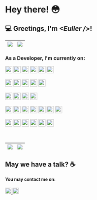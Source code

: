 # Hey there! :flushed:
 
 ## :computer: Greetings, I'm <i>&lt;Euller /&gt;</i>!
 
 <section>
 

 
 | <a href="https://epeixoto.me"><img align="center" src="https://github-readme-stats.vercel.app/api/wakatime?username=MoranggNormal&theme=dracula&layout=compact&langs_count=10&v=2" /></a> | <a href="https://epeixoto.me"><img align="center" src="https://github-readme-streak-stats.herokuapp.com/?user=MoranggNormal&theme=dracula" /></a> |
| ------------- | ------------- |
  
 
 </section>
 
 ### As a Developer, I'm currently on:
 
  <div>
  <img height= "23"src= "https://img.shields.io/badge/JavaScript-323330?style=for-the-badge&logo=javascript&logoColor=F7DF1E"/>
  <img height= "23"src= "https://img.shields.io/badge/TypeScript-007ACC?style=for-the-badge&logo=typescript&logoColor=white"/>
  <img height= "23"src= "https://img.shields.io/badge/Python-FFD43B?style=for-the-badge&logo=python&logoColor=blue"/>
  <img height= "23"src= "https://img.shields.io/badge/C%2B%2B-00599C?style=for-the-badge&logo=c%2B%2B&logoColor=white"/>
  <img height= "23"src= "https://img.shields.io/badge/Lua-2C2D72?style=for-the-badge&logo=lua&logoColor=white"/>
  <img height= "23"src= "https://img.shields.io/badge/PHP-777BB4?style=for-the-badge&logo=php&logoColor=white"/>
 </div>
 
 <br>
  
  <div>
  <img height= "23"src= "https://img.shields.io/badge/Sass-CC6699?style=for-the-badge&logo=sass&logoColor=white"/>
  <img height= "23"src= "https://img.shields.io/badge/styled--components-DB7093?style=for-the-badge&logo=styled-components&logoColor=white"/>
  <img height= "23"src= "https://img.shields.io/badge/Material--UI-0081CB?style=for-the-badge&logo=material-ui&logoColor=white"/>
  <img height= "23"src= "https://img.shields.io/badge/Bootstrap-563D7C?style=for-the-badge&logo=bootstrap&logoColor=white"/>
  <img height= "23"src= "https://img.shields.io/badge/Chakra--UI-319795?style=for-the-badge&logo=chakra-ui&logoColor=white"/>
 </div>

 <br>
 
  <div>
  <img height= "23"src= "https://img.shields.io/badge/Vue.js-35495E?style=for-the-badge&logo=vuedotjs&logoColor=4FC08D"/>
  <img height= "23"src= "https://img.shields.io/badge/React-20232A?style=for-the-badge&logo=react&logoColor=61DAFB"/>
  <img height= "23"src= "https://img.shields.io/badge/next.js-000000?style=for-the-badge&logo=nextdotjs&logoColor=white"/>
  <img height= "23"src= "https://img.shields.io/badge/Electron-2B2E3A?style=for-the-badge&logo=electron&logoColor=9FEAF9"/>
 </div>
 
 <br>
 
  <div>
    <img height= "23"src= "https://img.shields.io/badge/firebase-ffca28?style=for-the-badge&logo=firebase&logoColor=black"/>
    <img height= "23"src= "https://img.shields.io/badge/Supabase-181818?style=for-the-badge&logo=supabase&logoColor=white"/>
    <img height= "23"src= "https://img.shields.io/badge/Symfony-000000?style=for-the-badge&logo=Symfony&logoColor=white"/>
    <img height= "23"src= "https://img.shields.io/badge/Django-092E20?style=for-the-badge&logo=django&logoColor=green"/>
    <img height= "23"src= "https://img.shields.io/badge/MySQL-005C84?style=for-the-badge&logo=mysql&logoColor=white"/>
    <img height= "23"src= "https://img.shields.io/badge/MariaDB-003545?style=for-the-badge&logo=mariadb&logoColor=white"/>
    <img height= "23"src= "https://img.shields.io/badge/Prisma-3982CE?style=for-the-badge&logo=Prisma&logoColor=white"/>
 </div>
 
 <br>
 
 <div>
  <img height= "23"src= "https://img.shields.io/badge/GIT-E44C30?style=for-the-badge&logo=git&logoColor=white"/>
  <img height= "23"src= "https://img.shields.io/badge/npm-CB3837?style=for-the-badge&logo=npm&logoColor=white"/>
  <img height= "23"src= "https://img.shields.io/badge/Yarn-2C8EBB?style=for-the-badge&logo=yarn&logoColor=white"/>
  <img height= "23"src= "https://img.shields.io/badge/Insomnia-5849be?style=for-the-badge&logo=Insomnia&logoColor=white"/>
  <img height= "23"src= "https://img.shields.io/badge/Postman-FF6C37?style=for-the-badge&logo=Postman&logoColor=white"/>
    <img height= "23"src= "https://img.shields.io/badge/Docker-2CA5E0?style=for-the-badge&logo=docker&logoColor=white"/>
 </div>
 
 <br>
  
 
 <br>
 
 | <a href="https://epeixoto.me"><img align="center" src="https://github-readme-stats.vercel.app/api?username=MoranggNormal&show_icons=true&theme=dracula&include_all_commits=true&count_private=true" /></a> | <a href="https://epeixoto.me"><img align="center" src="https://github-readme-stats.vercel.app/api/top-langs/?username=MoranggNormal&layout=compact&theme=dracula&langs_count=10" /></a> |
| ------------- | ------------- |
 

## May we have a talk? :coffee:

<section>
 <h4>You may contact me on:</h1>
 
 <a href="https://www.linkedin.com/in/euller-peixoto/">
    <img height= "20"src= "https://img.shields.io/badge/LinkedIn-0077B5?style=for-the-badge&logo=linkedin&logoColor=white"/>
 </a>
 
  <a href="mailto:peixotoeuller500@gmail.com">
 <img height="20" src="https://img.shields.io/badge/Gmail-D14836?style=for-the-badge&logo=gmail&logoColor=white"/>
  </a>
 
</section>
 

